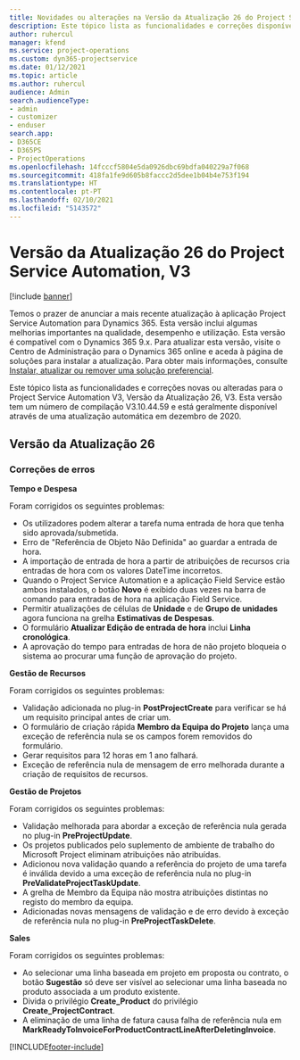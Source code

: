 ```yaml
---
title: Novidades ou alterações na Versão da Atualização 26 do Project Service Automation, V3
description: Este tópico lista as funcionalidades e correções disponíveis no Project Service Automation V3, Versão da Atualização 26, V3.
author: ruhercul
manager: kfend
ms.service: project-operations
ms.custom: dyn365-projectservice
ms.date: 01/12/2021
ms.topic: article
ms.author: ruhercul
audience: Admin
search.audienceType:
- admin
- customizer
- enduser
search.app:
- D365CE
- D365PS
- ProjectOperations
ms.openlocfilehash: 14fcccf5804e5da0926dbc69bdfa040229a7f068
ms.sourcegitcommit: 418fa1fe9d605b8faccc2d5dee1b04b4e753f194
ms.translationtype: HT
ms.contentlocale: pt-PT
ms.lasthandoff: 02/10/2021
ms.locfileid: "5143572"
---
```

# <a name="project-service-automation-update-release-26-v3"></a>Versão da Atualização 26 do Project Service Automation, V3

[!include [banner](../includes/psa-now-project-operations.md)]

Temos o prazer de anunciar a mais recente atualização à aplicação Project Service Automation para Dynamics 365. Esta versão inclui algumas melhorias importantes na qualidade, desempenho e utilização. Esta versão é compatível com o Dynamics 365 9.x. Para atualizar esta versão, visite o Centro de Administração para o Dynamics 365 online e aceda à página de soluções para instalar a atualização. Para obter mais informações, consulte [Instalar, atualizar ou remover uma solução preferencial](https://docs.microsoft.com/power-platform/admin/install-remove-preferred-solution).

Este tópico lista as funcionalidades e correções novas ou alteradas para o Project Service Automation V3, Versão da Atualização 26, V3. Esta versão tem um número de compilação V3.10.44.59 e está geralmente disponível através de uma atualização automática em dezembro de 2020.

## <a name="update-release-26"></a>Versão da Atualização 26

### <a name="bug-fixes"></a>Correções de erros

**Tempo e Despesa**

Foram corrigidos os seguintes problemas:

- Os utilizadores podem alterar a tarefa numa entrada de hora que tenha sido aprovada/submetida.
- Erro de "Referência de Objeto Não Definida" ao guardar a entrada de hora.
- A importação de entrada de hora a partir de atribuições de recursos cria entradas de hora com os valores DateTime incorretos.
- Quando o Project Service Automation e a aplicação Field Service estão ambos instalados, o botão **Novo** é exibido duas vezes na barra de comando para entradas de hora na aplicação Field Service.
- Permitir atualizações de células de **Unidade** e de **Grupo de unidades** agora funciona na grelha **Estimativas de Despesas**.
- O formulário **Atualizar Edição de entrada de hora** inclui **Linha cronológica**.
- A aprovação do tempo para entradas de hora de não projeto bloqueia o sistema ao procurar uma função de aprovação do projeto.

**Gestão de Recursos**

Foram corrigidos os seguintes problemas:

- Validação adicionada no plug-in **PostProjectCreate** para verificar se há um requisito principal antes de criar um.
- O formulário de criação rápida **Membro da Equipa do Projeto** lança uma exceção de referência nula se os campos forem removidos do formulário.
- Gerar requisitos para 12 horas em 1 ano falhará.
- Exceção de referência nula de mensagem de erro melhorada durante a criação de requisitos de recursos.

**Gestão de Projetos**

Foram corrigidos os seguintes problemas:

- Validação melhorada para abordar a exceção de referência nula gerada no plug-in **PreProjectUpdate**.
- Os projetos publicados pelo suplemento de ambiente de trabalho do Microsoft Project eliminam atribuições não atribuídas.
- Adicionou nova validação quando a referência do projeto de uma tarefa é inválida devido a uma exceção de referência nula no plug-in **PreValidateProjectTaskUpdate**.
- A grelha de Membro da Equipa não mostra atribuições distintas no registo do membro da equipa.
- Adicionadas novas mensagens de validação e de erro devido à exceção de referência nula no plug-in **PreProjectTaskDelete**.

**Sales**

Foram corrigidos os seguintes problemas:

- Ao selecionar uma linha baseada em projeto em proposta ou contrato, o botão **Sugestão** só deve ser visível ao selecionar uma linha baseada no produto associada a um produto existente.
- Divida o privilégio **Create_Product** do privilégio **Create_ProjectContract**.
- A eliminação de uma linha de fatura causa falha de referência nula em **MarkReadyToInvoiceForProductContractLineAfterDeletingInvoice**.


[!INCLUDE[footer-include](../includes/footer-banner.md)]
